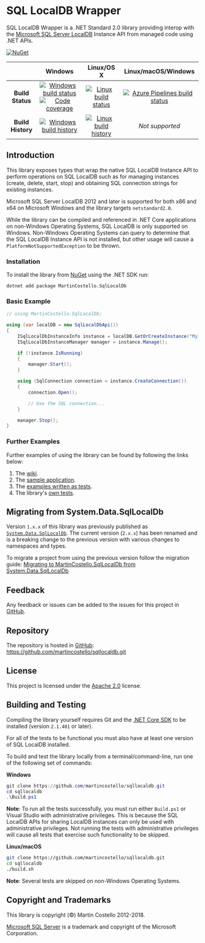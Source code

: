 # SQL LocalDB Wrapper

SQL LocalDB Wrapper is a .NET Standard 2.0 library providing interop with the [Microsoft SQL Server LocalDB](https://docs.microsoft.com/en-us/sql/relational-databases/express-localdb-instance-apis/sql-server-express-localdb-reference-instance-apis?view=sql-server-2017 "SQL Server Express LocalDB Reference - Instance APIs") Instance API from managed code using .NET APIs.

[![NuGet](https://buildstats.info/nuget/MartinCostello.SqlLocalDb?includePreReleases=true)](http://www.nuget.org/packages/MartinCostello.SqlLocalDb "Download MartinCostello.SqlLocalDb from NuGet")

| | Windows | Linux/OS X | Linux/macOS/Windows |
|:-:|:-:|:-:|:-:|
| **Build Status** | [![Windows build status](https://img.shields.io/appveyor/ci/martincostello/sqllocaldb/master.svg)](https://ci.appveyor.com/project/martincostello/sqllocaldb) [![Code coverage](https://codecov.io/gh/martincostello/sqllocaldb/branch/master/graph/badge.svg)](https://codecov.io/gh/martincostello/sqllocaldb) | [![Linux build status](https://img.shields.io/travis-ci/com/martincostello/sqllocaldb/master.svg)](https://travis-ci.com/martincostello/sqllocaldb) | [![Azure Pipelines build status](https://dev.azure.com/martincostello/sqllocaldb/_apis/build/status/CI)](https://dev.azure.com/martincostello/sqllocaldb/_build/latest?definitionId=66) |
| **Build History** | [![Windows build history](https://buildstats.info/appveyor/chart/martincostello/sqllocaldb?branch=master&includeBuildsFromPullRequest=false)](https://ci.appveyor.com/project/martincostello/sqllocaldb) | [![Linux build history](https://buildstats.info/travisci/chart/martincostello/sqllocaldb?branch=master&includeBuildsFromPullRequest=false)](https://travis-ci.com/martincostello/sqllocaldb) | _Not supported_ |

## Introduction

This library exposes types that wrap the native SQL LocalDB Instance API to perform operations on SQL LocalDB such as for managing instances (create, delete, start, stop) and obtaining SQL connection strings for existing instances.

Microsoft SQL Server LocalDB 2012 and later is supported for both x86 and x64 on Microsoft Windows and the library targets `netstandard2.0`.

While the library can be compiled and referenced in .NET Core applications on non-Windows Operating Systems, SQL LocalDB is only supported on Windows. Non-Windows Operating Systems can query to determine that the SQL LocalDB Instance API is not installed, but other usage will cause a `PlatformNotSupportedException` to be thrown.

### Installation

To install the library from [NuGet](https://www.nuget.org/packages/MartinCostello.SqlLocalDb/ "MartinCostello.SqlLocalDb on NuGet.org") using the .NET SDK run:

```
dotnet add package MartinCostello.SqlLocalDb
```

### Basic Example

```csharp
// using MartinCostello.SqlLocalDb;

using (var localDB = new SqlLocalDbApi())
{
    ISqlLocalDbInstanceInfo instance = localDB.GetOrCreateInstance("MyInstance");
    ISqlLocalDbInstanceManager manager = instance.Manage();

    if (!instance.IsRunning)
    {
        manager.Start();
    }

    using (SqlConnection connection = instance.CreateConnection())
    {
        connection.Open();

        // Use the SQL connection...
    }

    manager.Stop();
}
```

### Further Examples

Further examples of using the library can be found by following the links below:

  1. The [wiki](https://github.com/martincostello/sqllocaldb/wiki/Examples "Examples in the SQL LocalDB Wrapper wiki").
  1. The [sample application](https://github.com/martincostello/sqllocaldb/tree/master/samples "TodoApp sample").
  1. The [examples written as tests](https://github.com/martincostello/sqllocaldb/blob/master/tests/SqlLocalDb.Tests/Examples.cs "Examples as tests").
  1. The library's [own tests](https://github.com/martincostello/sqllocaldb/tree/master/tests/SqlLocalDb.Tests "View MartinCostello.SqlLocalDb's tests").

## Migrating from System.Data.SqlLocalDb

Version `1.x.x` of this library was previously published as [`System.Data.SqlLocalDb`](https://www.nuget.org/packages/System.Data.SqlLocalDb/ "System.Data.SqlLocalDb on NuGet"). The current version (`2.x.x`) has been renamed and is a breaking change to the previous version with various changes to namespaces and types.

To migrate a project from using the previous version follow the migration guide: [Migrating to MartinCostello.SqlLocalDb from System.Data.SqlLocalDb](https://github.com/martincostello/sqllocaldb/wiki/Migrating-to-MartinCostello.SqlLocalDb-from-System.Data.SqlLocalDb "Migrating to MartinCostello.SqlLocalDb from System.Data.SqlLocalDb")

## Feedback

Any feedback or issues can be added to the issues for this project in [GitHub](https://github.com/martincostello/sqllocaldb/issues "Issues for this project on GitHub.com").

## Repository

The repository is hosted in [GitHub](https://github.com/martincostello/sqllocaldb "This project on GitHub.com"): https://github.com/martincostello/sqllocaldb.git

## License

This project is licensed under the [Apache 2.0](http://www.apache.org/licenses/LICENSE-2.0.txt "The Apache 2.0 license") license.

## Building and Testing

Compiling the library yourself requires Git and the [.NET Core SDK](https://www.microsoft.com/net/download/core "Download the .NET Core SDK") to be installed (version `2.1.401` or later).

For all of the tests to be functional you must also have at least one version of SQL LocalDB installed.

To build and test the library locally from a terminal/command-line, run one of the following set of commands:

**Windows**

```powershell
git clone https://github.com/martincostello/sqllocaldb.git
cd sqllocaldb
.\Build.ps1
```

**Note**: To run all the tests successfully, you must run either `Build.ps1` or Visual Studio with administrative privileges. This is because the SQL LocalDB APIs for sharing LocalDB instances can only be used with administrative privileges. Not running the tests with administrative privileges will cause all tests that exercise such functionality to be skipped.

**Linux/macOS**

```sh
git clone https://github.com/martincostello/sqllocaldb.git
cd sqllocaldb
./build.sh
```

**Note**: Several tests are skipped on non-Windows Operating Systems.

## Copyright and Trademarks

This library is copyright (©) Martin Costello 2012-2018.

[Microsoft SQL Server](https://www.microsoft.com/en-gb/sql-server/) is a trademark and copyright of the Microsoft Corporation.
